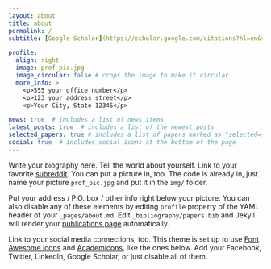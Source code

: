 ```yaml
---
layout: about
title: about
permalink: /
subtitle: [Google Scholor](https://scholar.google.com/citations?hl=en&view_op=list_works&gmla=AH70aAUFur3IQ9vCkEfXlbxllEj8Qlm0_Hr-dTFdzju6KEoaCYOSUH_Xh9HzjTJ_bYcPi3ySpR80qUEfFGox2FSNyp4GlciEk_T7Qw95s9c&user=RhrX3EYAAAAJ) [LinkedIn](https://www.linkedin.com/in/chunghyeon-cho-023926208/)

profile:
  align: right
  image: prof_pic.jpg
  image_circular: false # crops the image to make it circular
  more_info: >
    <p>555 your office number</p>
    <p>123 your address street</p>
    <p>Your City, State 12345</p>

news: true  # includes a list of news items
latest_posts: true  # includes a list of the newest posts
selected_papers: true # includes a list of papers marked as "selected={true}"
social: true  # includes social icons at the bottom of the page
---
```


Write your biography here. Tell the world about yourself. Link to your favorite [subreddit](http://reddit.com). You can put a picture in, too. The code is already in, just name your picture `prof_pic.jpg` and put it in the `img/` folder.

Put your address / P.O. box / other info right below your picture. You can also disable any of these elements by editing `profile` property of the YAML header of your `_pages/about.md`. Edit `_bibliography/papers.bib` and Jekyll will render your [publications page](/al-folio/publications/) automatically.

Link to your social media connections, too. This theme is set up to use [Font Awesome icons](https://fontawesome.com/) and [Academicons](https://jpswalsh.github.io/academicons/), like the ones below. Add your Facebook, Twitter, LinkedIn, Google Scholar, or just disable all of them.
